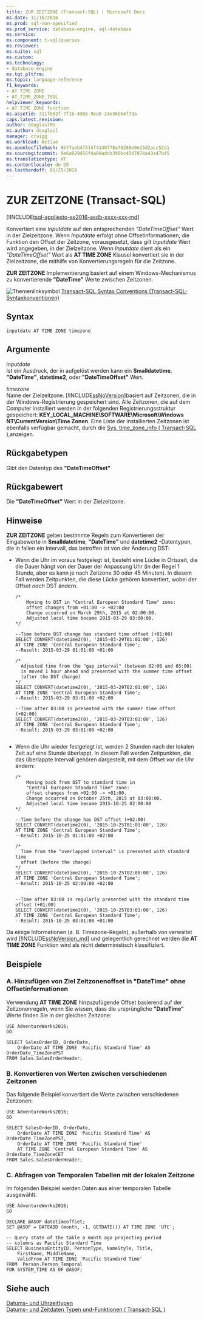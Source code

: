 ```yaml
---
title: ZUR ZEITZONE (Transact-SQL) | Microsoft Docs
ms.date: 11/16/2016
ms.prod: sql-non-specified
ms.prod_service: database-engine, sql-database
ms.service: 
ms.component: t-sql|queries
ms.reviewer: 
ms.suite: sql
ms.custom: 
ms.technology:
- database-engine
ms.tgt_pltfrm: 
ms.topic: language-reference
f1_keywords:
- AT TIME ZONE
- AT_TIME_ZONE_TSQL
helpviewer_keywords:
- AT TIME ZONE function
ms.assetid: 311f682f-7f1b-43b6-9ea0-24e36b64f73a
caps.latest.revision: 
author: douglaslMS
ms.author: douglasl
manager: craigg
ms.workload: Active
ms.openlocfilehash: 8b77aeb47515f4140f78a70288e9e25d2acc52d1
ms.sourcegitcommit: 9e6a029456f4a8daddb396bc45d7874a43a47b45
ms.translationtype: HT
ms.contentlocale: de-DE
ms.lasthandoff: 01/25/2018
---
```

# <a name="at-time-zone-transact-sql"></a>ZUR ZEITZONE (Transact-SQL)
[!INCLUDE[tsql-appliesto-ss2016-asdb-xxxx-xxx-md](../../includes/tsql-appliesto-ss2016-asdb-xxxx-xxx-md.md)]

  Konvertiert eine *Inputdate* auf den entsprechenden *"DateTimeOffset"* Wert in der Zielzeitzone. Wenn *Inputdate* erfolgt ohne Offsetinformationen, die Funktion den Offset der Zeitzone, vorausgesetzt, dass gilt *Inputdate* Wert wird angegeben, in der Zielzeitzone. Wenn *Inputdate* dient als ein *"DateTimeOffset"* Wert als **AT TIME ZONE** Klausel konvertiert sie in der Zielzeitzone, die mithilfe von Konvertierungsregeln für die Zeitzone.  
  
 **ZUR ZEITZONE** Implementierung basiert auf einem Windows-Mechanismus zu konvertierende **"DateTime"** Werte zwischen Zeitzonen.  
  
 ![Themenlinksymbol](../../database-engine/configure-windows/media/topic-link.gif "Topic link icon") [Transact-SQL Syntax Conventions (Transact-SQL-Syntaxkonventionen)](../../t-sql/language-elements/transact-sql-syntax-conventions-transact-sql.md)  
  
## <a name="syntax"></a>Syntax  
  
```  
inputdate AT TIME ZONE timezone  
```  
  
## <a name="arguments"></a>Argumente  
 *inputdate*  
 Ist ein Ausdruck, der in aufgelöst werden kann ein **Smalldatetime**, **"DateTime"**, **datetime2**, oder **"DateTimeOffset"** Wert.  
  
 *timezone*  
 Name der Zielzeitzone. [!INCLUDE[ssNoVersion](../../includes/ssnoversion-md.md)]basiert auf Zeitzonen, die in der Windows-Registrierung gespeichert sind. Alle Zeitzonen, die auf dem Computer installiert werden in der folgenden Registrierungsstruktur gespeichert: **KEY_LOCAL_MACHINE\SOFTWARE\Microsoft\Windows NT\CurrentVersion\Time Zonen**. Eine Liste der installierten Zeitzonen ist ebenfalls verfügbar gemacht, durch die [Sys. time_zone_info &#40; Transact-SQL &#41; ](../../relational-databases/system-catalog-views/sys-time-zone-info-transact-sql.md) anzeigen.  
  
## <a name="return-types"></a>Rückgabetypen  
 Gibt den Datentyp des **"DateTimeOffset"**  
  
## <a name="return-value"></a>Rückgabewert  
 Die **"DateTimeOffset"** Wert in der Zielzeitzone.  
  
## <a name="remarks"></a>Hinweise  
 **ZUR ZEITZONE** gelten bestimmte Regeln zum Konvertieren der Eingabewerte in **Smalldatetime**, **"DateTime"** und **datetime2** -Datentypen, die in fallen ein Intervall, das betroffen ist von der Änderung DST:  
  
-   Wenn die Uhr im voraus festgelegt ist, besteht eine Lücke in Ortszeit, die die Dauer hängt von der Dauer der Anpassung Uhr (in der Regel 1 Stunde, aber es kann je nach Zeitzone 30 oder 45 Minuten). In diesem Fall werden Zeitpunkten, die diese Lücke gehören konvertiert, wobei der Offset *nach* DST ändern.  
  
    ```  
    /*  
        Moving to DST in "Central European Standard Time" zone: 
        offset changes from +01:00 -> +02:00   
        Change occurred on March 29th, 2015 at 02:00:00.   
        Adjusted local time became 2015-03-29 03:00:00.  
    */  
    
    --Time before DST change has standard time offset (+01:00)
    SELECT CONVERT(datetime2(0), '2015-03-29T01:01:00', 126)     
    AT TIME ZONE 'Central European Standard Time';  
    --Result: 2015-03-29 01:01:00 +01:00   
  
    /*
      Adjusted time from the "gap interval" (between 02:00 and 03:00)
      is moved 1 hour ahead and presented with the summer time offset
      (after the DST change) 
    */
    SELECT CONVERT(datetime2(0), '2015-03-29T02:01:00', 126)   
    AT TIME ZONE 'Central European Standard Time';  
    --Result: 2015-03-29 03:01:00 +02:00
      
    --Time after 03:00 is presented with the summer time offset (+02:00)
    SELECT CONVERT(datetime2(0), '2015-03-29T03:01:00', 126)   
    AT TIME ZONE 'Central European Standard Time';  
    --Result: 2015-03-29 03:01:00 +02:00  
  
    ```  
  
- Wenn die Uhr wieder festgelegt ist, werden 2 Stunden nach der lokalen Zeit auf eine Stunde überlappt.  In diesem Fall werden Zeitpunkten, die das überlappte Intervall gehören dargestellt, mit dem Offset *vor* die Uhr ändern:  
  
    ```  
    /*  
        Moving back from DST to standard time in 
        "Central European Standard Time" zone: 
        offset changes from +02:00 -> +01:00.  
        Change occurred on October 25th, 2015 at 03:00:00.   
        Adjusted local time became 2015-10-25 02:00:00   
    */  
    
    --Time before the change has DST offset (+02:00)
    SELECT CONVERT(datetime2(0), '2015-10-25T01:01:00', 126)      
    AT TIME ZONE 'Central European Standard Time';  
    --Result: 2015-10-25 01:01:00 +02:00  
    
    /*
      Time from the "overlapped interval" is presented with standard time 
      offset (before the change)    
    */
    SELECT CONVERT(datetime2(0), '2015-10-25T02:00:00', 126)   
    AT TIME ZONE 'Central European Standard Time';  
    --Result: 2015-10-25 02:00:00 +02:00  
    
    
    --Time after 03:00 is regularly presented with the standard time offset (+01:00)    
    SELECT CONVERT(datetime2(0), '2015-10-25T03:01:00', 126)   
    AT TIME ZONE 'Central European Standard Time';  
    --Result: 2015-10-25 03:01:00 +01:00
  
    ```  

Da einige Informationen (z. B. Timezone-Regeln), außerhalb von verwaltet wird [!INCLUDE[ssNoVersion_md](../../includes/ssnoversion-md.md)] und gelegentlich gerechnet werden die **AT TIME ZONE** Funktion wird als nicht deterministisch klassifiziert. 
  
## <a name="examples"></a>Beispiele  
  
### <a name="a-add-target-time-zone-offset-to-datetime-without-offset-information"></a>A. Hinzufügen von Ziel Zeitzonenoffset in "DateTime" ohne Offsetinformationen  
 Verwendung **AT TIME ZONE** hinzuzufügende Offset basierend auf der Zeitzonenregeln, wenn Sie wissen, dass die ursprüngliche **"DateTime"** Werte finden Sie in der gleichen Zeitzone:  
  
```  
USE AdventureWorks2016;  
GO  
  
SELECT SalesOrderID, OrderDate,   
    OrderDate AT TIME ZONE 'Pacific Standard Time' AS OrderDate_TimeZonePST  
FROM Sales.SalesOrderHeader;  
```  
  
### <a name="b-convert-values-between-different-time-zones"></a>B. Konvertieren von Werten zwischen verschiedenen Zeitzonen  
 Das folgende Beispiel konvertiert die Werte zwischen verschiedenen Zeitzonen:  
  
```  
USE AdventureWorks2016;  
GO  
  
SELECT SalesOrderID, OrderDate,   
    OrderDate AT TIME ZONE 'Pacific Standard Time' AS OrderDate_TimeZonePST,  
    OrderDate AT TIME ZONE 'Pacific Standard Time'   
    AT TIME ZONE 'Central European Standard Time' AS OrderDate_TimeZoneCET  
FROM Sales.SalesOrderHeader;  
```  
  
### <a name="c-query-temporal-tables-using-local-time-zone"></a>C. Abfragen von Temporalen Tabellen mit der lokalen Zeitzone  
 Im folgenden Beispiel werden Daten aus einer temporalen Tabelle ausgewählt.  
  
```  
USE AdventureWorks2016;  
GO  
  
DECLARE @ASOF datetimeoffset;  
SET @ASOF = DATEADD (month, -1, GETDATE()) AT TIME ZONE 'UTC';  
  
-- Query state of the table a month ago projecting period   
-- columns as Pacific Standard Time  
SELECT BusinessEntityID, PersonType, NameStyle, Title,   
    FirstName, MiddleName,  
    ValidFrom AT TIME ZONE 'Pacific Standard Time' 
FROM  Person.Person_Temporal  
FOR SYSTEM_TIME AS OF @ASOF;  
```  
  
## <a name="see-also"></a>Siehe auch  
 [Datums- und Uhrzeittypen](../../t-sql/data-types/date-and-time-types.md)   
 [Datums- und Zeitdaten Typen und-Funktionen &#40; Transact-SQL &#41;](../../t-sql/functions/date-and-time-data-types-and-functions-transact-sql.md)  
  
  
